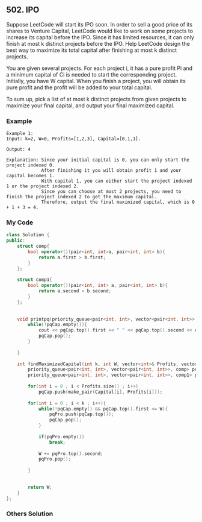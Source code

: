 ## 502. IPO

Suppose LeetCode will start its IPO soon. In order to sell a good price of its shares to Venture Capital, LeetCode would like to work on some projects to increase its capital before the IPO. Since it has limited resources, it can only finish at most k distinct projects before the IPO. Help LeetCode design the best way to maximize its total capital after finishing at most k distinct projects.

You are given several projects. For each project i, it has a pure profit Pi and a minimum capital of Ci is needed to start the corresponding project. Initially, you have W capital. When you finish a project, you will obtain its pure profit and the profit will be added to your total capital.

To sum up, pick a list of at most k distinct projects from given projects to maximize your final capital, and output your final maximized capital.

### Example
```
Example 1:
Input: k=2, W=0, Profits=[1,2,3], Capital=[0,1,1].

Output: 4

Explanation: Since your initial capital is 0, you can only start the project indexed 0.
             After finishing it you will obtain profit 1 and your capital becomes 1.
             With capital 1, you can either start the project indexed 1 or the project indexed 2.
             Since you can choose at most 2 projects, you need to finish the project indexed 2 to get the maximum capital.
             Therefore, output the final maximized capital, which is 0 + 1 + 3 = 4.
```

### My Code
```c++
class Solution {
public:
    struct comp{
        bool operator()(pair<int, int>a, pair<int, int> b){
            return a.first > b.first;
        }
    };
    
    struct comp1{
        bool operator()(pair<int, int> a, pair<int, int> b){
            return a.second < b.second;
        }
    };
    
    
    void printpq(priority_queue<pair<int, int>, vector<pair<int, int>>, comp1> pqCap){
        while(!pqCap.empty()){
            cout << pqCap.top().first << " " << pqCap.top().second << endl;
            pqCap.pop();
        }
        
    }
    
    int findMaximizedCapital(int k, int W, vector<int>& Profits, vector<int>& Capital) {
        priority_queue<pair<int, int>, vector<pair<int, int>>, comp> pqCap;
        priority_queue<pair<int, int>, vector<pair<int, int>>, comp1> pqPro;
        
        for(int i = 0 ; i < Profits.size() ; i++)
            pqCap.push(make_pair(Capital[i], Profits[i]));
        
        for(int i = 0 ; i < k ; i++){
            while(!pqCap.empty() && pqCap.top().first <= W){
                pqPro.push(pqCap.top());
                pqCap.pop();
            }
            
            if(pqPro.empty())
                break;
            
            W += pqPro.top().second;
            pqPro.pop();
            
        }
        
        
        return W;
    }
};
```



### Others Solution
```c++
```



